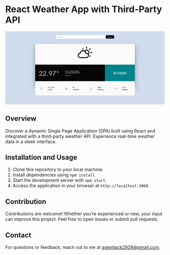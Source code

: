 # React Weather App with Third-Party API

![Project Screenshot](https://raw.githubusercontent.com/gauravgorade/react-weather-app/master/public/demo.png)

## Overview
Discover a dynamic Single Page Application (SPA) built using React and integrated with a third-party weather API. Experience real-time weather data in a sleek interface.

## Installation and Usage
1. Clone this repository to your local machine.
2. Install dependencies using `npm install`.
3. Start the development server with `npm start`.
4. Access the application in your browser at `http://localhost:3000`.

## Contribution
Contributions are welcome! Whether you're experienced or new, your input can improve this project. Feel free to open issues or submit pull requests.

## Contact
For questions or feedback, reach out to me at agentjack2929@gmail.com.
